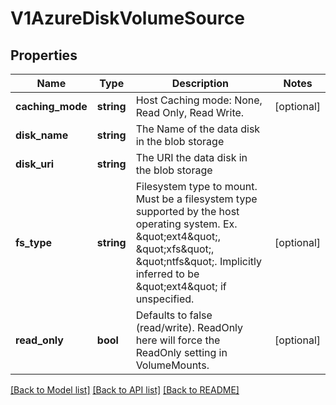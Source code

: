 # V1AzureDiskVolumeSource

## Properties
Name | Type | Description | Notes
------------ | ------------- | ------------- | -------------
**caching_mode** | **string** | Host Caching mode: None, Read Only, Read Write. | [optional] 
**disk_name** | **string** | The Name of the data disk in the blob storage | 
**disk_uri** | **string** | The URI the data disk in the blob storage | 
**fs_type** | **string** | Filesystem type to mount. Must be a filesystem type supported by the host operating system. Ex. \&quot;ext4\&quot;, \&quot;xfs\&quot;, \&quot;ntfs\&quot;. Implicitly inferred to be \&quot;ext4\&quot; if unspecified. | [optional] 
**read_only** | **bool** | Defaults to false (read/write). ReadOnly here will force the ReadOnly setting in VolumeMounts. | [optional] 

[[Back to Model list]](../README.md#documentation-for-models) [[Back to API list]](../README.md#documentation-for-api-endpoints) [[Back to README]](../README.md)


